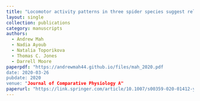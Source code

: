 ```yaml
---
title: "Locomotor activity patterns in three spider species suggest relaxed selection on endogenous circadian period and novel features of chronotype"
layout: single
collection: publications
category: manuscripts
authors:
  - Andrew Mah
  - Nadia Ayoub
  - Natalia Toporikova
  - Thomas C. Jones
  - Darrell Moore
paperpdf: "https://andrewmah44.github.io/files/mah_2020.pdf
date: 2020-03-26
pubdate: 2020
venue: "Journal of Comparative Physiology A"
paperurl: "https://link.springer.com/article/10.1007/s00359-020-01412-y"
---
```

